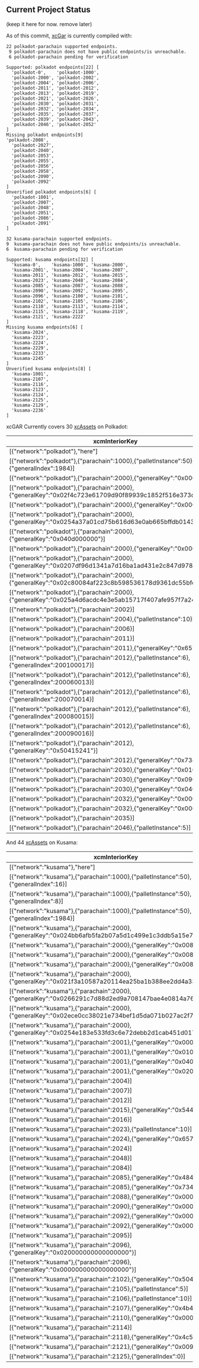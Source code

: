 ## Current Project Status

(keep it here for now. remove later)

As of this commit, [xcGar](https://github.com/colorfulnotion/xcm-global-registry/tree/main/gar/xcmConcept) is currently compiled with:

```
22 polkadot-parachain supported endpoints.
 9 polkadot-parachain does not have public endpoints/is unreachable.
 6 polkadot-parachain pending for verification

Supported: polkadot endpoints[22] [
  'polkadot-0',    'polkadot-1000',
  'polkadot-2000', 'polkadot-2002',
  'polkadot-2004', 'polkadot-2006',
  'polkadot-2011', 'polkadot-2012',
  'polkadot-2013', 'polkadot-2019',
  'polkadot-2021', 'polkadot-2026',
  'polkadot-2030', 'polkadot-2031',
  'polkadot-2032', 'polkadot-2034',
  'polkadot-2035', 'polkadot-2037',
  'polkadot-2039', 'polkadot-2043',
  'polkadot-2046', 'polkadot-2052'
]
Missing polkadot endpoints[9]
'polkadot-2008',
  'polkadot-2027',
  'polkadot-2040',
  'polkadot-2053',
  'polkadot-2055',
  'polkadot-2056',
  'polkadot-2058',
  'polkadot-2090',
  'polkadot-2092'
]
Unverified polkadot endpoints[6] [
  'polkadot-1001',
  'polkadot-2007',
  'polkadot-2048',
  'polkadot-2051',
  'polkadot-2086',
  'polkadot-2091'
]
```

```
32 kusama-parachain supported endpoints.
9  kusama-parachain does not have public endpoints/is unreachable.
6  kusama-parachain pending for verification

Supported: kusama endpoints[32] [
  'kusama-0',    'kusama-1000', 'kusama-2000',
  'kusama-2001', 'kusama-2004', 'kusama-2007',
  'kusama-2011', 'kusama-2012', 'kusama-2015',
  'kusama-2023', 'kusama-2048', 'kusama-2084',
  'kusama-2085', 'kusama-2087', 'kusama-2088',
  'kusama-2090', 'kusama-2092', 'kusama-2095',
  'kusama-2096', 'kusama-2100', 'kusama-2101',
  'kusama-2102', 'kusama-2105', 'kusama-2106',
  'kusama-2110', 'kusama-2113', 'kusama-2114',
  'kusama-2115', 'kusama-2118', 'kusama-2119',
  'kusama-2121', 'kusama-2222'
]
Missing kusama endpoints[6] [
  'kusama-2024',
  'kusama-2223',
  'kusama-2224',
  'kusama-2229',
  'kusama-2233',
  'kusama-2245'
]
Unverified kusama endpoints[8] [
  'kusama-1001',
  'kusama-2107',
  'kusama-2116',
  'kusama-2123',
  'kusama-2124',
  'kusama-2125',
  'kusama-2129',
  'kusama-2236'
]
```

xcGAR Currently covers 30 [xcAssets](https://github.com/colorfulnotion/xcm-global-registry/tree/main/gar/xcmConcept/polkadot_xcmConcept.json) on Polkadot:

| xcmInteriorKey                                                                                            | Symbol     | paraID | decimals |
|-----------------------------------------------------------------------------------------------------------|------------|--------|----------|
| [{"network":"polkadot"},"here"]                                                                           | DOT        |      0 |       10 |
| [{"network":"polkadot"},{"parachain":1000},{"palletInstance":50},{"generalIndex":1984}]                   | USDT       |   1000 |        6 |
| [{"network":"polkadot"},{"parachain":2000},{"generalKey":"0x0000"}]                                       | ACA        |   2000 |       12 |
| [{"network":"polkadot"},{"parachain":2000},{"generalKey":"0x02f4c723e61709d90f89939c1852f516e373d418a8"}] | APE        |   2000 |       18 |
| [{"network":"polkadot"},{"parachain":2000},{"generalKey":"0x0001"}]                                       | aUSD       |   2000 |       12 |
| [{"network":"polkadot"},{"parachain":2000},{"generalKey":"0x0254a37a01cd75b616d63e0ab665bffdb0143c52ae"}] | DAI        |   2000 |       18 |
| [{"network":"polkadot"},{"parachain":2000},{"generalKey":"0x040d000000"}]                                 | lcDOT      |   2000 |       10 |
| [{"network":"polkadot"},{"parachain":2000},{"generalKey":"0x0003"}]                                       | LDOT       |   2000 |       10 |
| [{"network":"polkadot"},{"parachain":2000},{"generalKey":"0x0207df96d1341a7d16ba1ad431e2c847d978bc2bce"}] | USDC       |   2000 |        6 |
| [{"network":"polkadot"},{"parachain":2000},{"generalKey":"0x02c80084af223c8b598536178d9361dc55bfda6818"}] | WBTC       |   2000 |        8 |
| [{"network":"polkadot"},{"parachain":2000},{"generalKey":"0x025a4d6acdc4e3e5ab15717f407afe957f7a242578"}] | WETH       |   2000 |       18 |
| [{"network":"polkadot"},{"parachain":2002}]                                                               | CLV        |   2002 |       18 |
| [{"network":"polkadot"},{"parachain":2004},{"palletInstance":10}]                                         | GLMR       |   2004 |       18 |
| [{"network":"polkadot"},{"parachain":2006}]                                                               | ASTR       |   2006 |       18 |
| [{"network":"polkadot"},{"parachain":2011}]                                                               | EQ         |   2011 |        9 |
| [{"network":"polkadot"},{"parachain":2011},{"generalKey":"0x657164"}]                                     | EQD        |   2011 |        9 |
| [{"network":"polkadot"},{"parachain":2012},{"palletInstance":6},{"generalIndex":200100017}]               | cDOT-10/17 |   2012 |       10 |
| [{"network":"polkadot"},{"parachain":2012},{"palletInstance":6},{"generalIndex":200060013}]               | cDOT-6/13  |   2012 |       10 |
| [{"network":"polkadot"},{"parachain":2012},{"palletInstance":6},{"generalIndex":200070014}]               | cDOT-7/14  |   2012 |       10 |
| [{"network":"polkadot"},{"parachain":2012},{"palletInstance":6},{"generalIndex":200080015}]               | cDOT-8/15  |   2012 |       10 |
| [{"network":"polkadot"},{"parachain":2012},{"palletInstance":6},{"generalIndex":200090016}]               | cDOT-9/16  |   2012 |       10 |
| [{"network":"polkadot"},{"parachain":2012},{"generalKey":"0x50415241"}]                                   | PARA       |   2012 |       12 |
| [{"network":"polkadot"},{"parachain":2012},{"generalKey":"0x73444f54"}]                                   | sDOT       |   2012 |       10 |
| [{"network":"polkadot"},{"parachain":2030},{"generalKey":"0x0104"}]                                       | BNC        |   2030 |       12 |
| [{"network":"polkadot"},{"parachain":2030},{"generalKey":"0x0900"}]                                       | vDOT       |   2030 |       10 |
| [{"network":"polkadot"},{"parachain":2030},{"generalKey":"0x0403"}]                                       | vsDOT      |   2030 |       10 |
| [{"network":"polkadot"},{"parachain":2032},{"generalKey":"0x0001"}]                                       | IBTC       |   2032 |        8 |
| [{"network":"polkadot"},{"parachain":2032},{"generalKey":"0x0002"}]                                       | INTR       |   2032 |       10 |
| [{"network":"polkadot"},{"parachain":2035}]                                                               | PHA        |   2035 |       12 |
| [{"network":"polkadot"},{"parachain":2046},{"palletInstance":5}]                                          | RING       |   2046 |       18 |

And 44 [xcAssets](https://github.com/colorfulnotion/xcm-global-registry/tree/main/gar/xcmConcept/kusama_xcmConcept.json) on Kusama:

| xcmInteriorKey                                                                                          | symbol  | paraID | decimals |
|---------------------------------------------------------------------------------------------------------|---------|--------|----------|
| [{"network":"kusama"},"here"]                                                                           | KSM     |      0 |       12 |
| [{"network":"kusama"},{"parachain":1000},{"palletInstance":50},{"generalIndex":16}]                     | ARIS    |   1000 |        8 |
| [{"network":"kusama"},{"parachain":1000},{"palletInstance":50},{"generalIndex":8}]                      | RMRK    |   1000 |       10 |
| [{"network":"kusama"},{"parachain":1000},{"palletInstance":50},{"generalIndex":1984}]                   | USDT    |   1000 |        6 |
| [{"network":"kusama"},{"parachain":2000},{"generalKey":"0x024bb6afb5fa2b07a5d1c499e1c3ddb5a15e709a70"}] | DAI     |   2000 |       18 |
| [{"network":"kusama"},{"parachain":2000},{"generalKey":"0x0080"}]                                       | KAR     |   2000 |       12 |
| [{"network":"kusama"},{"parachain":2000},{"generalKey":"0x0081"}]                                       | KUSD    |   2000 |       12 |
| [{"network":"kusama"},{"parachain":2000},{"generalKey":"0x0083"}]                                       | LKSM    |   2000 |       12 |
| [{"network":"kusama"},{"parachain":2000},{"generalKey":"0x021f3a10587a20114ea25ba1b388ee2dd4a337ce27"}] | USDCet  |   2000 |        6 |
| [{"network":"kusama"},{"parachain":2000},{"generalKey":"0x0266291c7d88d2ed9a708147bae4e0814a76705e2f"}] | wBTC    |   2000 |        8 |
| [{"network":"kusama"},{"parachain":2000},{"generalKey":"0x02ece0cc38021e734bef1d5da071b027ac2f71181f"}] | wETH    |   2000 |       18 |
| [{"network":"kusama"},{"parachain":2000},{"generalKey":"0x0254e183e533fd3c6e72debb2d1cab451d017faf72"}] | wUSDT   |   2000 |        6 |
| [{"network":"kusama"},{"parachain":2001},{"generalKey":"0x0001"}]                                       | BNC     |   2001 |       12 |
| [{"network":"kusama"},{"parachain":2001},{"generalKey":"0x0104"}]                                       | vKSM    |   2001 |       12 |
| [{"network":"kusama"},{"parachain":2001},{"generalKey":"0x0404"}]                                       | VSvsKSM |   2001 |       12 |
| [{"network":"kusama"},{"parachain":2001},{"generalKey":"0x0207"}]                                       | ZLK     |   2001 |       18 |
| [{"network":"kusama"},{"parachain":2004}]                                                               | PHA     |   2004 |       12 |
| [{"network":"kusama"},{"parachain":2007}]                                                               | SDN     |   2007 |       18 |
| [{"network":"kusama"},{"parachain":2012}]                                                               | CSM     |   2012 |       12 |
| [{"network":"kusama"},{"parachain":2015},{"generalKey":"0x54454552"}]                                   | TEER    |   2015 |       12 |
| [{"network":"kusama"},{"parachain":2016}]                                                               | SKU     |   2016 |       18 |
| [{"network":"kusama"},{"parachain":2023},{"palletInstance":10}]                                         | MOVR    |   2023 |       18 |
| [{"network":"kusama"},{"parachain":2024},{"generalKey":"0x657164"}]                                     | EQD     |   2024 |        9 |
| [{"network":"kusama"},{"parachain":2024}]                                                               | GENS    |   2024 |        9 |
| [{"network":"kusama"},{"parachain":2048}]                                                               | XRT     |   2048 |        9 |
| [{"network":"kusama"},{"parachain":2084}]                                                               | KMA     |   2084 |       12 |
| [{"network":"kusama"},{"parachain":2085},{"generalKey":"0x484b4f"}]                                     | HKO     |   2085 |       12 |
| [{"network":"kusama"},{"parachain":2085},{"generalKey":"0x734b534d"}]                                   | sKSM    |   2085 |       12 |
| [{"network":"kusama"},{"parachain":2088},{"generalKey":"0x0001"}]                                       | AIR     |   2088 |       18 |
| [{"network":"kusama"},{"parachain":2090},{"generalKey":"0x00000000"}]                                   | BSX     |   2090 |       12 |
| [{"network":"kusama"},{"parachain":2092},{"generalKey":"0x000b"}]                                       | KBTC    |   2092 |        8 |
| [{"network":"kusama"},{"parachain":2092},{"generalKey":"0x000c"}]                                       | KINT    |   2092 |       12 |
| [{"network":"kusama"},{"parachain":2095}]                                                               | QTZ     |   2095 |       18 |
| [{"network":"kusama"},{"parachain":2096},{"generalKey":"0x020000000000000000"}]                         | BIT     |   2096 |       18 |
| [{"network":"kusama"},{"parachain":2096},{"generalKey":"0x000000000000000000"}]                         | NEER    |   2096 |       18 |
| [{"network":"kusama"},{"parachain":2102},{"generalKey":"0x50434855"}]                                   | PCHU    |   2102 |       18 |
| [{"network":"kusama"},{"parachain":2105},{"palletInstance":5}]                                          | CRAB    |   2105 |       18 |
| [{"network":"kusama"},{"parachain":2106},{"palletInstance":10}]                                         | LIT     |   2106 |       12 |
| [{"network":"kusama"},{"parachain":2107},{"generalKey":"0x4b49434f"}]                                   | KICO    |   2107 |       14 |
| [{"network":"kusama"},{"parachain":2110},{"generalKey":"0x00000000"}]                                   | MGX     |   2110 |       18 |
| [{"network":"kusama"},{"parachain":2114}]                                                               | TUR     |   2114 |       10 |
| [{"network":"kusama"},{"parachain":2118},{"generalKey":"0x4c54"}]                                       | LT      |   2118 |       12 |
| [{"network":"kusama"},{"parachain":2121},{"generalKey":"0x0096"}]                                       | IMBU    |   2121 |       12 |
| [{"network":"kusama"},{"parachain":2125},{"generalIndex":0}]                                            | TNKR    |   2125 |       12 |
